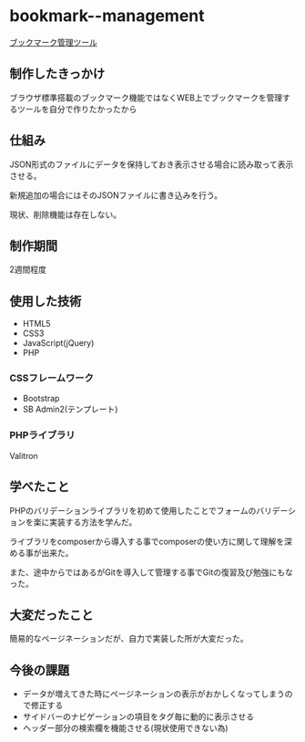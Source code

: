 # bookmark--management
[ブックマーク管理ツール](http://mizukazu.com/bookmark-management/)

## 制作したきっかけ
ブラウザ標準搭載のブックマーク機能ではなくWEB上でブックマークを管理するツールを自分で作りたかったから

## 仕組み
JSON形式のファイルにデータを保持しておき表示させる場合に読み取って表示させる。

新規追加の場合にはそのJSONファイルに書き込みを行う。

現状、削除機能は存在しない。

## 制作期間
2週間程度

## 使用した技術
* HTML5
* CSS3
* JavaScript(jQuery)
* PHP

### CSSフレームワーク
* Bootstrap
* SB Admin2(テンプレート)

### PHPライブラリ
Valitron

## 学べたこと
PHPのバリデーションライブラリを初めて使用したことでフォームのバリデーションを楽に実装する方法を学んだ。

ライブラリをcomposerから導入する事でcomposerの使い方に関して理解を深める事が出来た。

また、途中からではあるがGitを導入して管理する事でGitの復習及び勉強にもなった。

## 大変だったこと
簡易的なページネーションだが、自力で実装した所が大変だった。

## 今後の課題
* データが増えてきた時にページネーションの表示がおかしくなってしまうので修正する
* サイドバーのナビゲーションの項目をタグ毎に動的に表示させる
* ヘッダー部分の検索欄を機能させる(現状使用できない為)


